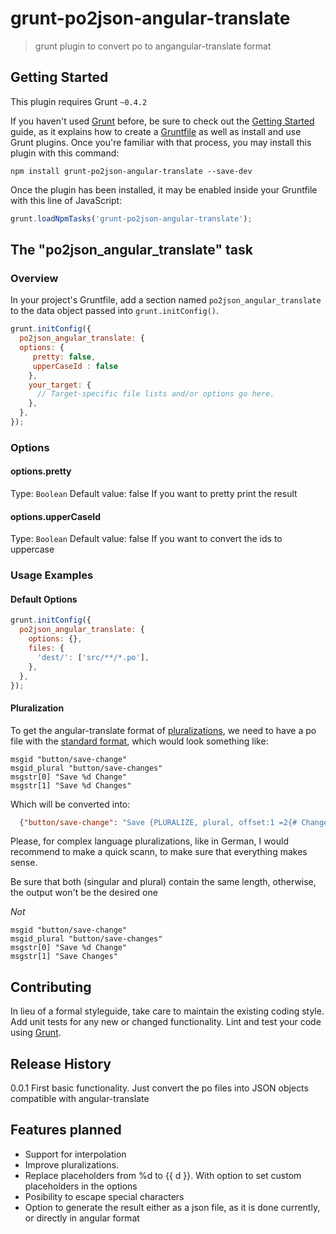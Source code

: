 # grunt-po2json-angular-translate

> grunt plugin to convert po to angangular-translate format

## Getting Started
This plugin requires Grunt `~0.4.2`

If you haven't used [Grunt](http://gruntjs.com/) before, be sure to check out the [Getting Started](http://gruntjs.com/getting-started) guide, as it explains how to create a [Gruntfile](http://gruntjs.com/sample-gruntfile) as well as install and use Grunt plugins. Once you're familiar with that process, you may install this plugin with this command:

```shell
npm install grunt-po2json-angular-translate --save-dev
```

Once the plugin has been installed, it may be enabled inside your Gruntfile with this line of JavaScript:

```js
grunt.loadNpmTasks('grunt-po2json-angular-translate');
```

## The "po2json_angular_translate" task

### Overview
In your project's Gruntfile, add a section named `po2json_angular_translate` to the data object passed into `grunt.initConfig()`.

```js
grunt.initConfig({
  po2json_angular_translate: {
  options: {
     pretty: false,
     upperCaseId : false
    },
    your_target: {
      // Target-specific file lists and/or options go here.
    },
  },
});
```

### Options

#### options.pretty
Type: `Boolean`
Default value:  false
If you want to pretty print the result


#### options.upperCaseId
Type: `Boolean`
Default value:  false
If you want to convert the ids to uppercase


### Usage Examples

#### Default Options

```js
grunt.initConfig({
  po2json_angular_translate: {
    options: {},
    files: {
      'dest/': ['src/**/*.po'],
    },
  },
});
```

#### Pluralization

To get the angular-translate format of [pluralizations](http://pascalprecht.github.io/angular-translate/docs/en/#/guide/12_pluralization),
we need to have a po file with the [standard format](http://www.gnu.org/software/gettext/manual/html_node/Translating-plural-forms.html), which
would look something like:

```po
msgid "button/save-change"
msgid_plural "button/save-changes"
msgstr[0] "Save %d Change"
msgstr[1] "Save %d Changes"
```

Which will be converted into:

```json
  {"button/save-change": "Save {PLURALIZE, plural, offset:1 =2{# Change} other{# Changes}}"}
```

Please, for complex language pluralizations, like in German, I would recommend to make a quick scann, to make sure
that everything makes sense.

Be sure that both (singular and plural) contain the same length, otherwise, the output won't be the desired one

*Not*

```po
msgid "button/save-change"
msgid_plural "button/save-changes"
msgstr[0] "Save %d Change"
msgstr[1] "Save Changes"
```


## Contributing
In lieu of a formal styleguide, take care to maintain the existing coding style. Add unit tests for any new or changed functionality. Lint and test your code using [Grunt](http://gruntjs.com/).



## Release History

0.0.1 First basic functionality. Just convert the po files into JSON objects compatible with angular-translate


## Features planned

* Support for interpolation
* Improve pluralizations.
* Replace placeholders from %d to {{ d }}. With option to set custom placeholders in the options
* Posibility to escape special characters
* Option to generate the result either as a json file, as it is done currently, or directly in angular format
